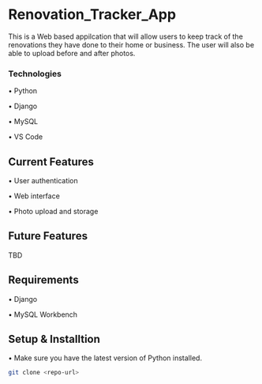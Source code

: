# Renovation_Tracker_App
This is a Web based appilcation that will allow users to keep track of the renovations they have done to their home or business. The user will also be able to upload before and after photos. 

### Technologies
  •	Python
  
  •	Django
  
  •	MySQL
  
  •	VS Code
  
## Current Features

  •	User authentication
  
  •	Web interface
  
  •	Photo upload and storage
  
## Future Features

TBD
  
 ## Requirements
  •	Django
  
  •	MySQL Workbench
       
  
 ## Setup & Installtion
  • Make sure you have the latest version of Python installed.
```bash
git clone <repo-url>
```

    
